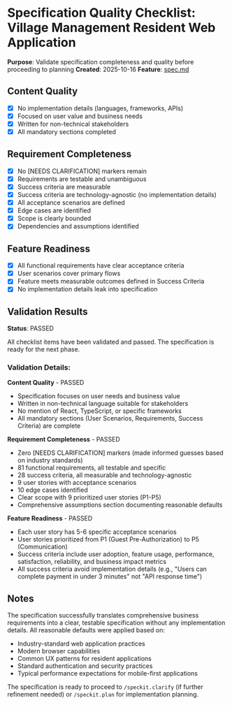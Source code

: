 # Specification Quality Checklist: Village Management Resident Web Application

**Purpose**: Validate specification completeness and quality before proceeding to planning
**Created**: 2025-10-16
**Feature**: [spec.md](../spec.md)

## Content Quality

- [x] No implementation details (languages, frameworks, APIs)
- [x] Focused on user value and business needs
- [x] Written for non-technical stakeholders
- [x] All mandatory sections completed

## Requirement Completeness

- [x] No [NEEDS CLARIFICATION] markers remain
- [x] Requirements are testable and unambiguous
- [x] Success criteria are measurable
- [x] Success criteria are technology-agnostic (no implementation details)
- [x] All acceptance scenarios are defined
- [x] Edge cases are identified
- [x] Scope is clearly bounded
- [x] Dependencies and assumptions identified

## Feature Readiness

- [x] All functional requirements have clear acceptance criteria
- [x] User scenarios cover primary flows
- [x] Feature meets measurable outcomes defined in Success Criteria
- [x] No implementation details leak into specification

## Validation Results

**Status**: PASSED

All checklist items have been validated and passed. The specification is ready for the next phase.

### Validation Details:

**Content Quality** - PASSED

- Specification focuses on user needs and business value
- Written in non-technical language suitable for stakeholders
- No mention of React, TypeScript, or specific frameworks
- All mandatory sections (User Scenarios, Requirements, Success Criteria) are complete

**Requirement Completeness** - PASSED

- Zero [NEEDS CLARIFICATION] markers (made informed guesses based on industry standards)
- 81 functional requirements, all testable and specific
- 28 success criteria, all measurable and technology-agnostic
- 9 user stories with acceptance scenarios
- 10 edge cases identified
- Clear scope with 9 prioritized user stories (P1-P5)
- Comprehensive assumptions section documenting reasonable defaults

**Feature Readiness** - PASSED

- Each user story has 5-6 specific acceptance scenarios
- User stories prioritized from P1 (Guest Pre-Authorization) to P5 (Communication)
- Success criteria include user adoption, feature usage, performance, satisfaction, reliability, and business impact metrics
- All success criteria avoid implementation details (e.g., "Users can complete payment in under 3 minutes" not "API response time")

## Notes

The specification successfully translates comprehensive business requirements into a clear, testable specification without any implementation details. All reasonable defaults were applied based on:

- Industry-standard web application practices
- Modern browser capabilities
- Common UX patterns for resident applications
- Standard authentication and security practices
- Typical performance expectations for mobile-first applications

The specification is ready to proceed to `/speckit.clarify` (if further refinement needed) or `/speckit.plan` for implementation planning.
